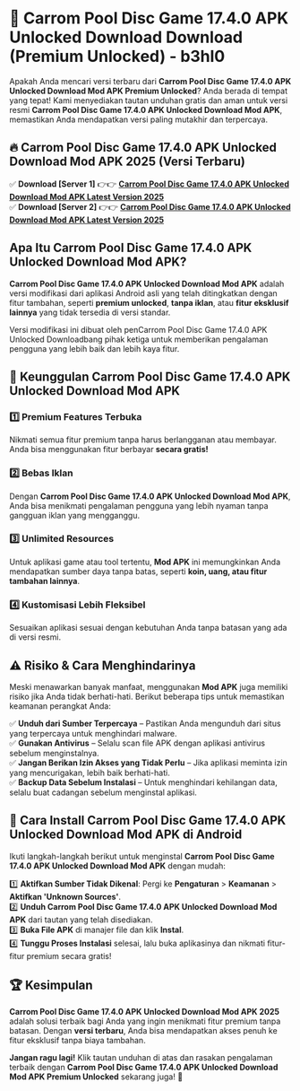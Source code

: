 # 🎯 Carrom Pool Disc Game 17.4.0 APK Unlocked Download  Download (Premium Unlocked) -  b3hl0

Apakah Anda mencari versi terbaru dari **Carrom Pool Disc Game 17.4.0 APK Unlocked Download Mod APK Premium Unlocked**? Anda berada di tempat yang tepat! Kami menyediakan tautan unduhan gratis dan aman untuk versi resmi **Carrom Pool Disc Game 17.4.0 APK Unlocked Download Mod APK**, memastikan Anda mendapatkan versi paling mutakhir dan terpercaya.

## 🔥 Carrom Pool Disc Game 17.4.0 APK Unlocked Download Mod APK 2025 (Versi Terbaru)

✅ **Download [Server 1]** 👉👉 [**Carrom Pool Disc Game 17.4.0 APK Unlocked Download Mod APK Latest Version 2025**](https://momento.my/?title=Carrom_Pool_Disc_Game_17.4.0_APK_Unlocked_Download)  
✅ **Download [Server 2]** 👉👉 [**Carrom Pool Disc Game 17.4.0 APK Unlocked Download Mod APK Latest Version 2025**](https://momento.my/?title=Carrom_Pool_Disc_Game_17.4.0_APK_Unlocked_Download)  

## Apa Itu Carrom Pool Disc Game 17.4.0 APK Unlocked Download Mod APK?

**Carrom Pool Disc Game 17.4.0 APK Unlocked Download Mod APK** adalah versi modifikasi dari aplikasi Android asli yang telah ditingkatkan dengan fitur tambahan, seperti **premium unlocked**, **tanpa iklan**, atau **fitur eksklusif lainnya** yang tidak tersedia di versi standar.

Versi modifikasi ini dibuat oleh penCarrom Pool Disc Game 17.4.0 APK Unlocked Downloadbang pihak ketiga untuk memberikan pengalaman pengguna yang lebih baik dan lebih kaya fitur.

## 🎯 Keunggulan Carrom Pool Disc Game 17.4.0 APK Unlocked Download Mod APK

### 1️⃣ Premium Features Terbuka
Nikmati semua fitur premium tanpa harus berlangganan atau membayar. Anda bisa menggunakan fitur berbayar **secara gratis!**

### 2️⃣ Bebas Iklan
Dengan **Carrom Pool Disc Game 17.4.0 APK Unlocked Download Mod APK**, Anda bisa menikmati pengalaman pengguna yang lebih nyaman tanpa gangguan iklan yang mengganggu.

### 3️⃣ Unlimited Resources
Untuk aplikasi game atau tool tertentu, **Mod APK** ini memungkinkan Anda mendapatkan sumber daya tanpa batas, seperti **koin, uang, atau fitur tambahan lainnya**.

### 4️⃣ Kustomisasi Lebih Fleksibel
Sesuaikan aplikasi sesuai dengan kebutuhan Anda tanpa batasan yang ada di versi resmi.

## ⚠️ Risiko & Cara Menghindarinya

Meski menawarkan banyak manfaat, menggunakan **Mod APK** juga memiliki risiko jika Anda tidak berhati-hati. Berikut beberapa tips untuk memastikan keamanan perangkat Anda:

✅ **Unduh dari Sumber Terpercaya** – Pastikan Anda mengunduh dari situs yang terpercaya untuk menghindari malware.  
✅ **Gunakan Antivirus** – Selalu scan file APK dengan aplikasi antivirus sebelum menginstalnya.  
✅ **Jangan Berikan Izin Akses yang Tidak Perlu** – Jika aplikasi meminta izin yang mencurigakan, lebih baik berhati-hati.  
✅ **Backup Data Sebelum Instalasi** – Untuk menghindari kehilangan data, selalu buat cadangan sebelum menginstal aplikasi.

## 📌 Cara Install Carrom Pool Disc Game 17.4.0 APK Unlocked Download Mod APK di Android

Ikuti langkah-langkah berikut untuk menginstal **Carrom Pool Disc Game 17.4.0 APK Unlocked Download Mod APK** dengan mudah:

1️⃣ **Aktifkan Sumber Tidak Dikenal**: Pergi ke **Pengaturan** > **Keamanan** > **Aktifkan 'Unknown Sources'**.  
2️⃣ **Unduh Carrom Pool Disc Game 17.4.0 APK Unlocked Download Mod APK** dari tautan yang telah disediakan.  
3️⃣ **Buka File APK** di manajer file dan klik **Instal**.  
4️⃣ **Tunggu Proses Instalasi** selesai, lalu buka aplikasinya dan nikmati fitur-fitur premium secara gratis!

## 🏆 Kesimpulan

**Carrom Pool Disc Game 17.4.0 APK Unlocked Download Mod APK 2025** adalah solusi terbaik bagi Anda yang ingin menikmati fitur premium tanpa batasan. Dengan **versi terbaru**, Anda bisa mendapatkan akses penuh ke fitur eksklusif tanpa biaya tambahan.

**Jangan ragu lagi!** Klik tautan unduhan di atas dan rasakan pengalaman terbaik dengan **Carrom Pool Disc Game 17.4.0 APK Unlocked Download Mod APK Premium Unlocked** sekarang juga! 🚀
